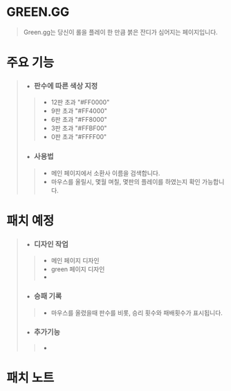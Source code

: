 # GREEN.GG
>Green.gg는 당신이 롤을 플레이 한 만큼 붉은 잔디가 심어지는 페이지입니다.
> 
# 주요 기능
> - ### 판수에 따른 색상 지정
> > - 12판 초과 "#FF0000"<br>
> > - 9판 초과 "#FF4000"<br>
> > - 6판 초과 "#FF8000"<br>
> > - 3판 초과 "#FFBF00"<br>
> > - 0판 초과 "#FFFF00"<br>
> - ### 사용법
> > - 메인 페이지에서 소환사 이름을 검색합니다.
> > - 마우스를 올릴시, 몇월 며칠, 몇판의 플레이를 하였는지 확인 가능합니다.
> 

# 패치 예정
> - ### 디자인 작업
> > - 메인 페이지 디자인
> > - green 페이지 디자인
> > - 
> - ### 승패 기록
> > - 마우스를 올렸을때 판수를 비롯, 승리 횟수와 패배횟수가 표시됩니다.<br>
> > 
> - ### 추가기능
> > - 


# 패치 노트

> 
> 